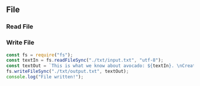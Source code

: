 ## File

### Read File

### Write File

```javascript
const fs = require("fs");
const textIn = fs.readFileSync("./txt/input.txt", "utf-8");
const textOut = `This is what we know about avocado: ${textIn}. \nCreated on ${Date.now()}`;
fs.writeFileSync("./txt/output.txt", textOut);
console.log("File written!");
```
